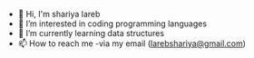 - 👋 Hi, I'm shariya lareb
- 👀 I’m interested in  coding programming languages
- 🌱 I’m currently learning data structures
- 📫 How to reach me -via my email  (larebshariya@gmail.com)

<!---
larebshariya/larebshariya is a ✨ special ✨ repository because its `README.md` (this file) appears on your GitHub profile.
You can click the Preview link to take a look at your changes.
--->
